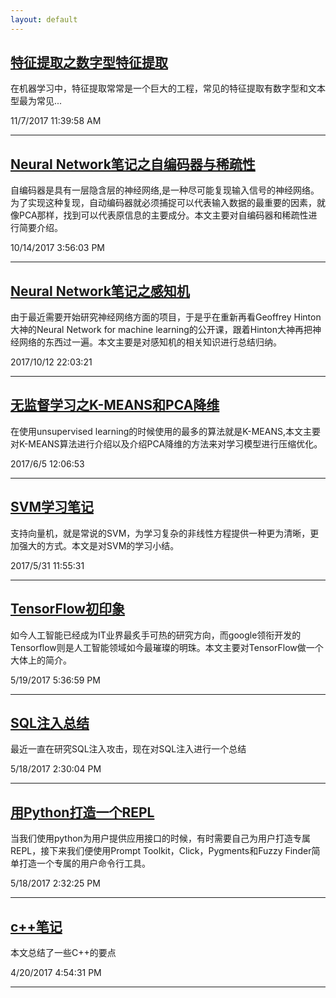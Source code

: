 ```yaml
---
layout: default
---
```

##  [**特征提取之数字型特征提取**](2017-11-7-numeric-feature-extraction)

在机器学习中，特征提取常常是一个巨大的工程，常见的特征提取有数字型和文本型最为常见...

11/7/2017 11:39:58 AM 


----------



##  [**Neural Network笔记之自编码器与稀疏性**](2017-10-14-Autoencoder-and-sparsity)
自编码器是具有一层隐含层的神经网络,是一种尽可能复现输入信号的神经网络。为了实现这种复现，自动编码器就必须捕捉可以代表输入数据的最重要的因素，就像PCA那样，找到可以代表原信息的主要成分。本文主要对自编码器和稀疏性进行简要介绍。

10/14/2017 3:56:03 PM 
 
----------


##  [**Neural Network笔记之感知机**](2017-10-12-neural-network-note-perceptron) 
由于最近需要开始研究神经网络方面的项目，于是乎在重新再看Geoffrey Hinton大神的Neural Network for machine learning的公开课，跟着Hinton大神再把神经网络的东西过一遍。本文主要是对感知机的相关知识进行总结归纳。

2017/10/12 22:03:21 

----------



##  [**无监督学习之K-MEANS和PCA降维**](2017-6-5-KMEANS-AND-PCA) 
在使用unsupervised learning的时候使用的最多的算法就是K-MEANS,本文主要对K-MEANS算法进行介绍以及介绍PCA降维的方法来对学习模型进行压缩优化。

2017/6/5 12:06:53 

----------



##  [**SVM学习笔记**](2017-5-31-Support-Vector-Machine) 
支持向量机，就是常说的SVM，为学习复杂的非线性方程提供一种更为清晰，更加强大的方式。本文是对SVM的学习小结。

2017/5/31 11:55:31 

----------

##  [**TensorFlow初印象**](2017-5-17-tensorflow-lesson-one) 

如今人工智能已经成为IT业界最炙手可热的研究方向，而google领衔开发的Tensorflow则是人工智能领域如今最璀璨的明珠。本文主要对TensorFlow做一个大体上的简介。

5/19/2017 5:36:59 PM 


----------


##  [**SQL注入总结**](2017-5-18-SQL-Injection-Summary)

最近一直在研究SQL注入攻击，现在对SQL注入进行一个总结

5/18/2017 2:30:04 PM 

----------


## [**用Python打造一个REPL**](2017-5-18-python-REPL-development) 

当我们使用python为用户提供应用接口的时候，有时需要自己为用户打造专属REPL，接下来我们便使用Prompt Toolkit，Click，Pygments和Fuzzy Finder简单打造一个专属的用户命令行工具。

5/18/2017 2:32:25 PM 


----------


## [**c++笔记**](2017-4-20-c++Note) 
本文总结了一些C++的要点

4/20/2017 4:54:31 PM 



----------



